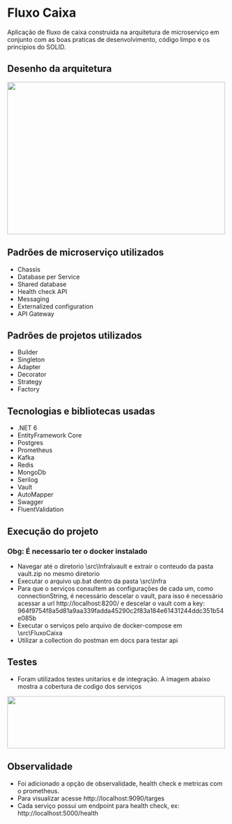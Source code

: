 # Fluxo Caixa

Aplicação de fluxo de caixa construida na arquitetura de microserviço em conjunto com as boas praticas de desenvolvimento, código limpo e os principios do SOLID.

## Desenho da arquitetura
<img src="https://i.imgur.com/qz2pZ4o.png" width="500" height="350" />

## Padrões de microserviço utilizados
- Chassis
- Database per Service
- Shared database
- Health check API
- Messaging
- Externalized configuration
- API Gateway

## Padrões de projetos utilizados
- Builder
- Singleton
- Adapter
- Decorator
- Strategy
- Factory

## Tecnologias e bibliotecas usadas
- .NET 6
- EntityFramework Core
- Postgres
- Prometheus
- Kafka
- Redis
- MongoDb
- Serilog
- Vault
- AutoMapper
- Swagger
- FluentValidation

## Execução do projeto
### Obg: É necessario ter o docker instalado
- Navegar até o diretorio \src\Infra\vault e extrair o conteudo da pasta vault.zip no mesmo diretorio
- Executar o arquivo up.bat dentro da pasta \src\Infra
- Para que o serviços consultem as configurações de cada um, como connectionString, é necessário descelar o vault, para isso é necessário acessar a url http://localhost:8200/ e descelar o vault com a key: 964f9754f8a5d81a9aa339fadda45290c2f83a184e61431244ddc351b54e085b
- Executar o serviços pelo arquivo de docker-compose em \src\FluxoCaixa
- Utilizar a collection do postman em docs para testar api

## Testes
- Foram utilizados testes unitarios e de integração. A imagem abaixo mostra a cobertura de codigo dos serviços
<img src="https://i.imgur.com/L44dvGC.png" width="500" height="120"/>

## Observalidade
- Foi adicionado a opção de observalidade, health check e metricas com o prometheus.
- Para visualizar acesse http://localhost:9090/targes
- Cada serviço possui um endpoint para health check, ex: http://localhost:5000/health
